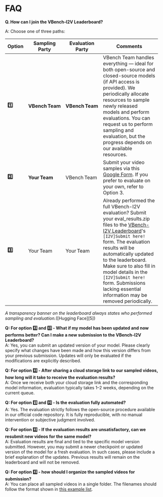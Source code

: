 # FAQ
**Q. How can I join the VBench‑I2V Leaderboard?**<br>

A: Choose one of three paths:

| Option  | Sampling Party  | Evaluation Party | Comments                                                                                                                                                                       |
| ------- | --------------- | ---------------- | ------------------------------------------------------------------------------------------------------------------------------------------------------------------------------ |
| **1️⃣** | **VBench Team** | **VBench Team**  | VBench Team handles everything — ideal for both open-source and closed-source models (if API access is provided). We periodically allocate resources to sample newly released models and perform evaluations. You can request us to perform sampling and evaluation, but the progress depends on our available resources.                       |
| **2️⃣** | **Your Team**   | VBench Team      | Submit your video samples via this [Google Form](https://docs.google.com/forms/d/e/1FAIpQLSeDiON2wD2cZaj3Ne5uDp5XE_K2gsnpxNxTyxpf9kZlEWn6nw/viewform?usp=header). If you prefer to evaluate on your own, refer to Option 3.              |
| **3️⃣** | Your Team       | Your Team        | Already performed the full VBench-I2V evaluation? Submit your eval_results.zip files to the [VBench-I2V Leaderboard](https://huggingface.co/spaces/Vchitect/VBench_Leaderboard)'s `[I2V]Submit here!` form. The evaluation results will be automatically updated to the leaderboard. Make sure to also fill in model details in the `[I2V]Submit here!` form. Submissions lacking essential information may be removed periodically. |

*A transparency banner on the leaderboard always states who performed sampling and evaluation.*([Hugging Face][5])


**Q: For option 2️⃣ and 3️⃣ - What if my model has been updated and now performs better? Can I make a new submission to the VBench-I2V Leaderboard?**<br>
A: Yes, you can submit an updated version of your model. Please clearly specify what changes have been made and how this version differs from your previous submission. Updates will only be evaluated if the modifications are explicitly described.

**Q: For option 2️⃣ - After sharing a cloud storage link to our sampled videos, how long will it take to receive the evaluation results?**<br>
A: Once we receive both your cloud storage link and the corresponding model information, evaluation typically takes 1–2 weeks, depending on the current queue.

**Q: For option 1️⃣ and 2️⃣ - Is the evaluation fully automated?**<br>
A: Yes. The evaluation strictly follows the open-source procedure available in our official code repository. It is fully reproducible, with no manual intervention or subjective judgment involved.

**Q: For option 2️⃣ - If the evaluation results are unsatisfactory, can we resubmit new videos for the same model?**<br>
A: Evaluation results are final and tied to the specific model version submitted. However, you may submit a newer checkpoint or updated version of the model for a fresh evaluation. In such cases, please include a brief explanation of the updates. Previous results will remain on the leaderboard and will not be removed.

**Q: For option 2️⃣ - how should I organize the sampled videos for submission?**<br>
A: You can place all sampled videos in a single folder. The filenames should follow the format shown in [this example list](https://github.com/Vchitect/VBench/blob/master/sampled_videos/i2v_sampled_videos.txt).
